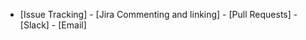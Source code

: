    - [Issue Tracking]
    - [Jira Commenting and linking]
    - [Pull Requests]
    - [Slack]
    - [Email]
